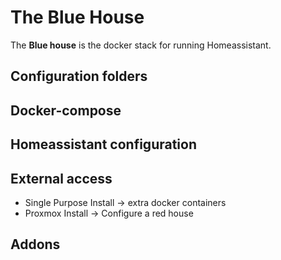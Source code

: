 # The Blue House

The **Blue house** is the docker stack for running Homeassistant.

## Configuration folders

## Docker-compose

## Homeassistant configuration

## External access

 - Single Purpose Install ->  extra docker containers
 - Proxmox Install -> Configure a red house
 
## Addons
